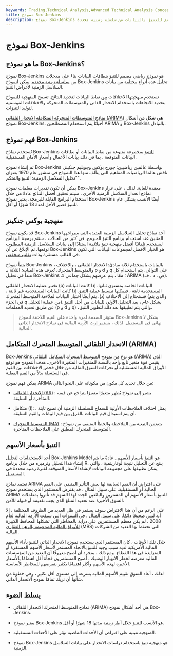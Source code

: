 ```yaml
---
keywords: Trading,Technical Analysis,Advanced Technical Analysis Concepts
title: نموذج Box-Jenkins
description: نموذج Box-Jenkins هو نموذج رياضي مصمم للتنبؤ بالبيانات من سلسلة زمنية محددة.
---
```


# نموذج Box-Jenkins
## ما هو نموذج Box-Jenkins؟

نموذج Box-Jenkins هو نموذج رياضي مصمم للتنبؤ بنطاقات البيانات بناءً على مدخلات من [سلسلة زمنية محددة](/timeseries). يمكن لنموذج Box-Jenkins تحليل عدة أنواع مختلفة من بيانات السلاسل الزمنية لأغراض التنبؤ.

تستخدم منهجيتها الاختلافات بين نقاط البيانات لتحديد النتائج. تسمح المنهجية للنموذج بتحديد الاتجاهات باستخدام الانحدار الذاتي والمتوسطات المتحركة والاختلافات الموسمية لتوليد التنبؤات.

[نماذج المتوسطات المتحركة المتكاملة الانحدار التلقائي (ARIMA)](/autoregressive-integrated-moving-average-arima) هي شكل من أشكال نموذج Box-Jenkins. أحيانًا يتم استخدام المصطلحين ARIMA و Box-Jenkins بالتبادل.

## فهم نموذج Box-Jenkins

تُستخدم نماذج Box-Jenkins [للتنبؤ](/forecasting) بمجموعة متنوعة من نقاط البيانات أو نطاقات البيانات المتوقعة ، بما في ذلك بيانات الأعمال وأسعار الأمان المستقبلية.

تم إنشاء نموذج Box-Jenkins بواسطة عالمين رياضيين: جورج بوكس وجويليم جنكينز. ناقش عالما الرياضيات المفاهيم التي يتألف منها هذا النموذج في منشور عام 1970 بعنوان "تحليل السلاسل الزمنية: التنبؤ والتحكم".

يمكن أن تكون تقديرات معلمات نموذج Box-Jenkins معقدة للغاية. لذلك ، على غرار نماذج انحدار السلاسل الزمنية الأخرى ، سيتم تحقيق أفضل النتائج عادةً من خلال استخدام البرامج القابلة للبرمجة. يعتبر نموذج Box-Jenkins أيضًا الأنسب بشكل عام للتنبؤ قصير الأجل لمدة 18 شهرًا أو أقل.

## منهجية بوكس جنكينز

قد يكون نموذج Box-Jenkins أحد نماذج تحليل السلاسل الزمنية العديدة التي سيواجهها المتنبئ عند استخدام برنامج التنبؤ المبرمج. في كثير من الحالات ، ستتم برمجة البرنامج ليستخدم تلقائيًا أفضل منهجية تنبؤ ملائمة استنادًا إلى بيانات [السلاسل الزمنية](/timeseries) المطلوب توقعها. تم الإبلاغ عن أن Box-Jenkins هو الخيار الأفضل لمجموعات البيانات التي تكون في الغالب مستقرة وذات [تقلب منخفض](/volatility).

يتنبأ نموذج Box-Jenkins بالبيانات باستخدام ثلاثة مبادئ: الانحدار التلقائي ، والاختلاف ، والمتوسط المتحرك. تُعرف هذه المبادئ الثلاثة بـ p و d و q على التوالي. يتم استخدام كل مبدأ في تحليل Box-Jenkins ؛ معًا ، يتم عرضهم بشكل جماعي كـ ARIMA (ص ، د ، ف).

تختبر عملية الانحدار التلقائي (p) البيانات الخاصة بمستوى ثباتها. إذا كانت البيانات المستخدمة ثابتة ، فيمكنها تبسيط عملية التنبؤ. إذا كانت البيانات المستخدمة غير ثابتة ، فستحتاج إلى الاختلاف (د). يتم أيضًا اختبار البيانات لملاءمة المتوسط المتحرك (والذي يتم في الجزء q من عملية التحليل). بشكل عام ، يعد التحليل الأولي للبيانات من أجل التنبؤ عن طريق تحديد المعلمات (p و d و q) ، والتي يتم تطبيقها بعد ذلك لتطوير التنبؤ.

> ستؤثر الصدمة لمرة واحدة على القيم اللاحقة لنموذج Box-Jenkins بشكل لا نهائي في المستقبل. لذلك ، يستمر إرث الأزمة المالية في نماذج الانحدار الذاتي الحالية.

>

## الانحدار التلقائي المتوسط المتحرك المتكامل (ARIMA)

Box-Jenkins هو نوع من نموذج المتوسط المتحرك المتكامل التلقائي (ARIMA) الذي يقيس قوة متغير تابع واحد بالنسبة للمتغيرات المتغيرة الأخرى. هدف النموذج هو توقع الأوراق المالية المستقبلية أو تحركات السوق المالية من خلال فحص الاختلافات بين القيم في السلسلة بدلاً من القيم الفعلية.

يمكن فهم نموذج ARIMA من خلال تحديد كل مكون من مكوناته على النحو التالي:

- [الانحدار التلقائي (AR)](/autoregressive) : يشير إلى نموذج يُظهر متغيرًا متغيرًا يتراجع عن قيمه المتأخرة أو السابقة.

- متكامل (I): يمثل اختلاف الملاحظات الأولية للسماح للسلسلة الزمنية أن تصبح ثابتة ، أي يتم استبدال قيم البيانات بالفرق بين قيم البيانات والقيم السابقة.

- [المتوسط المتحرك (MA)](/movingaverage) : يتضمن التبعية بين الملاحظة والخطأ المتبقي من نموذج المتوسط المتحرك المطبق على الملاحظات المتأخرة.

## التنبؤ بأسعار الأسهم

أحد الاستخدامات لتحليل Box-Jenkins Model هو التنبؤ بأسعار [الأسهم .](/stock) عادةً ما يتم إنشاء هذا التحليل وترميزه من خلال برنامج R. ينتج عن التحليل نتيجة لوغاريتمية ، والتي يمكن تطبيقها على مجموعة البيانات لإنشاء الأسعار المتوقعة لفترة زمنية محددة في المستقبل.

تعتمد نماذج ARIMA على افتراض أن القيم السابقة لها بعض التأثير المتبقي على القيم الحالية أو المستقبلية. على سبيل المثال ، قد يفترض المستثمر الذي يستخدم نموذج ARIMA للتنبؤ بأسعار الأسهم أن المشترين والبائعين الجدد لهذا السهم قد تأثروا بمعاملات السوق الأخيرة عند تحديد المبلغ الذي يجب تقديمه أو قبوله للأمن.

على الرغم من أن هذا الافتراض سوف يستمر في ظل العديد من الظروف المختلفة ، إلا أنه ليس صحيحًا دائمًا. على سبيل المثال ، في السنوات التي سبقت الأزمة المالية لعام 2008 ، لم يكن معظم المستثمرين على دراية بالمخاطر التي تشكلها المحافظ الكبيرة [للأوراق المالية المدعومة بالرهن العقاري](/mbs) (MBS) التي تحتفظ بها العديد من الشركات المالية.

خلال تلك الأوقات ، كان المستثمر الذي يستخدم نموذج الانحدار الذاتي للتنبؤ بأداء الأسهم المالية الأمريكية لديه سبب وجيه للتنبؤ بالاتجاه المستمر لأسعار الأسهم المستقرة أو المتزايدة في هذا القطاع. ومع ذلك ، بمجرد أن أصبح معروفًا أن العديد من المؤسسات المالية معرضة لخطر الانهيار الوشيك ، أصبح المستثمرون فجأة أقل اهتمامًا بالأسعار الأخيرة لهذه الأسهم وأكثر اهتمامًا بكثير بتعرضهم للمخاطر الأساسية.

لذلك ، أعاد السوق تقييم الأسهم المالية بسرعة إلى مستوى أقل بكثير ، وهي خطوة من شأنها أن تربك تمامًا نموذج الانحدار الذاتي.

## يسلط الضوء

- نماذج المتوسط المتحرك الانحدار التلقائي (ARIMA) هي أحد أشكال نموذج Box-Jenkins.

- يعتبر نموذج Box-Jenkins هو الأنسب للتنبؤ خلال أطر زمنية مدتها 18 شهرًا أو أقل.

- المنهجية مبنية على افتراض أن الأحداث الماضية تؤثر على الأحداث المستقبلية.

- نموذج Box-Jenkins هو منهجية تنبؤ باستخدام دراسات الانحدار على بيانات السلاسل الزمنية.

